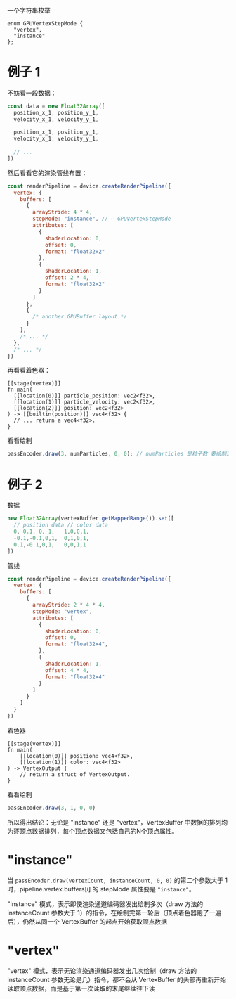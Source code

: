 一个字符串枚举

``` web-idl
enum GPUVertexStepMode {
  "vertex",
  "instance"
};
```

# 例子 1

不妨看一段数据：

``` js
const data = new Float32Array([
  position_x_1, position_y_1, 
  velocity_x_1, velocity_y_1,
  
  position_x_1, position_y_1, 
  velocity_x_1, velocity_y_1,
  
  // ...
])
```

然后看看它的渲染管线布置：

``` js
const renderPipeline = device.createRenderPipeline({
  vertex: {
    buffers: [
      {
        arrayStride: 4 * 4,
        stepMode: "instance", // ← GPUVertexStepMode
        attributes: [
          {
            shaderLocation: 0,
            offset: 0,
            format: "float32x2"
          },
          {
            shaderLocation: 1,
            offset: 2 * 4,
            format: "float32x2"
          }
        ]
      },
      {
        /* another GPUBuffer layout */
      }
    ],
    /* ... */
  },
  /* ... */
})
```

再看看着色器：

``` wgsl
[[stage(vertex)]]
fn main(
  [[location(0)]] particle_position: vec2<f32>,
  [[location(1)]] particle_velocity: vec2<f32>,
  [[location(2)]] position: vec2<f32>
) -> [[builtin(position)]] vec4<f32> {
  // ... return a vec4<f32>.
}
```

看看绘制

``` js
passEncoder.draw(3, numParticles, 0, 0); // numParticles 是粒子数 要绘制这么多次
```



# 例子 2

数据

``` js
new Float32Array(vertexBuffer.getMappedRange()).set([
  // position data // color data
  0, 0.1, 0, 1,   1,0,0,1,
  -0.1,-0.1,0,1,  0,1,0,1,
  0.1,-0.1,0,1,   0,0,1,1
])
```

管线

``` js
const renderPipeline = device.createRenderPipeline({
  vertex: {
    buffers: [
      {
        arrayStride: 2 * 4 * 4,
        stepMode: "vertex",
        attributes: [
          {
            shaderLocation: 0,
            offset: 0,
            format: "float32x4",
          },
          {
            shaderLocation: 1,
            offset: 4 * 4,
            format: "float32x4"
          }
        ]
      }
    ]
  }
})
```

着色器

``` wgsl
[[stage(vertex)]]
fn main(
	[[location(0)]] position: vec4<f32>,
	[[location(1)]] color: vec4<f32>
) -> VertexOutput {
	// return a struct of VertexOutput.
}
```

看看绘制

``` js
passEncoder.draw(3, 1, 0, 0)
```





所以得出结论：无论是 "instance" 还是 "vertex"，VertexBuffer 中数据的排列均为逐顶点数据排列，每个顶点数据又包括自己的N个顶点属性。

# "instance"

当 `passEncoder.draw(vertexCount, instanceCount, 0, 0)` 的第二个参数大于 1 时，pipeline.vertex.buffers[i] 的 stepMode 属性要是 `"instance"`。

"instance" 模式，表示即使渲染通道编码器发出绘制多次（draw 方法的 instanceCount 参数大于 1）的指令，在绘制完第一轮后（顶点着色器跑了一遍后），仍然从同一个 VertexBuffer 的起点开始获取顶点数据

# "vertex"

"vertex" 模式，表示无论渲染通道编码器发出几次绘制（draw 方法的 instanceCount 参数无论是几）指令，都不会从 VertexBuffer 的头部再重新开始读取顶点数据，而是基于第一次读取的末尾继续往下读